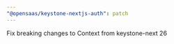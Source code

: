 ```yaml
---
"@opensaas/keystone-nextjs-auth": patch
---
```


Fix breaking changes to Context from keystone-next 26
